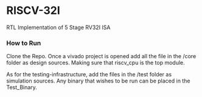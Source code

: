 # RISCV-32I
RTL Implementation of 5 Stage RV32I ISA
### How to Run
Clone the Repo. Once a vivado project is opened add all the file in the /core folder as design sources. Making sure that riscv_cpu is the top module.

As for the testing-infrastructure, add the files in the /test folder as simulation sources. Any binary that wishes to be run can be placed in the Test_Binary. 